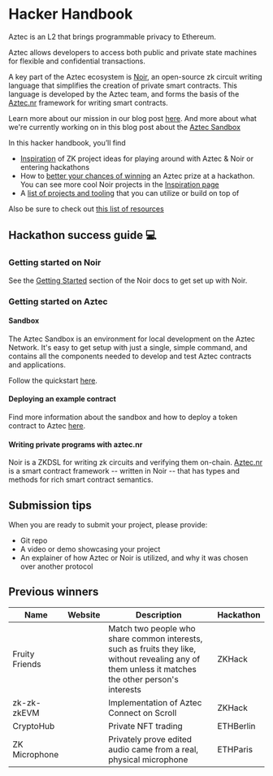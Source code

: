 # Hacker Handbook

Aztec is an L2 that brings programmable privacy to Ethereum.

Aztec allows developers to access both public and private state machines for flexible and confidential transactions.

A key part of the Aztec ecosystem is [Noir](https://noir-lang.org/), an open-source zk circuit writing language that simplifies the creation of private smart contracts. This language is developed by the Aztec team, and forms the basis of the [Aztec.nr](https://docs.aztec.network/dev_docs/contracts/main) framework for writing smart contracts.

Learn more about our mission in our blog post [here](https://medium.com/aztec-protocol/aztec-the-hybrid-zkrollup-a90a197bf22e).
And more about what we're currently working on in this blog post about the [Aztec Sandbox](https://aztec.network/blog/announcing-aztec-sandbox-the-endgame-for-smart-contract-privacy/)

In this hacker handbook, you’ll find

- [Inspiration](INSPIRATION.md) of ZK project ideas for playing around with Aztec & Noir or entering hackathons
- How to [better your chances of winning](#hackathon-success-guide-) an Aztec prize at a hackathon. You can see more cool Noir projects in the [Inspiration page](./INSPIRATION.md#cool-noir-projects)
- A [list of projects and tooling](TOOLS.md) that you can utilize or build on top of

Also be sure to check out [this list of resources](../README.md)

## Hackathon success guide 💻

### Getting started on Noir

See the [Getting Started](https://noir-lang.org/getting_started/nargo_installation/) section of the Noir docs to get set up with Noir.

### Getting started on Aztec

#### Sandbox

The Aztec Sandbox is an environment for local development on the Aztec Network. It's easy to get setup with just a single, simple command, and contains all the components needed to develop and test Aztec contracts and applications.

Follow the quickstart [here](https://sandbox.aztec.network/).

#### Deploying an example contract

Find more information about the sandbox and how to deploy a token contract to Aztec [here](https://aztec-docs-dev.netlify.app/dev_docs/getting_started/cli#i-have-the-sandbox-running-now-what).

#### Writing private programs with aztec.nr

Noir is a ZKDSL for writing zk circuits and verifying them on-chain. [Aztec.nr](http://Aztec.nr) is a smart contract framework -- written in Noir -- that has types and methods for rich smart contract semantics.

## Submission tips

When you are ready to submit your project, please provide:

- Git repo
- A video or demo showcasing your project
- An explainer of how Aztec or Noir is utilized, and why it was chosen over another protocol

## Previous winners

| Name           | Website | Description                                                                                                                                         | Hackathon |
| -------------- | ------- | --------------------------------------------------------------------------------------------------------------------------------------------------- | --------- |
| Fruity Friends |         | Match two people who share common interests, such as fruits they like, without revealing any of them unless it matches the other person's interests | ZKHack    |
| zk-zk-zkEVM    |         | Implementation of Aztec Connect on Scroll                                                                                                           | ZKHack    |
| CryptoHub      |         | Private NFT trading                                                                                                                                 | ETHBerlin |
| ZK Microphone  |         | Privately prove edited audio came from a real, physical microphone                                                                                  | ETHParis  |

